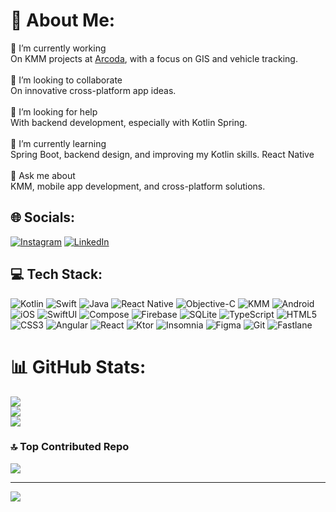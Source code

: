 # 💫 About Me:
🔭 I’m currently working <br>On KMM projects at [Arcoda](https://github.com/ArcodaIT), with a focus on GIS and vehicle tracking.  <br><br>👯 I’m looking to collaborate <br>On innovative cross-platform app ideas.  <br><br>🤝 I’m looking for help<br>With backend development, especially with Kotlin Spring.  <br><br>🌱 I’m currently learning <br>Spring Boot, backend design, and improving my Kotlin skills.  React Native<br><br>💬 Ask me about <br>KMM, mobile app development, and cross-platform solutions.  <br>


## 🌐 Socials:
[![Instagram](https://img.shields.io/badge/Instagram-%23E4405F.svg?logo=Instagram&logoColor=white)](https://instagram.com/alessio_toma8) [![LinkedIn](https://img.shields.io/badge/LinkedIn-%230077B5.svg?logo=linkedin&logoColor=white)](https://www.linkedin.com/in/alessio-toma-83b4b1221/)

## 💻 Tech Stack:
![Kotlin](https://img.shields.io/badge/kotlin-%237F52FF.svg?style=for-the-badge&logo=kotlin&logoColor=white) ![Swift](https://img.shields.io/badge/swift-F54A2A?style=for-the-badge&logo=swift&logoColor=white) ![Java](https://img.shields.io/badge/java-%23ED8B00.svg?style=for-the-badge&logo=openjdk&logoColor=white) ![React Native](https://img.shields.io/badge/react_native-%2320232a.svg?style=for-the-badge&logo=react&logoColor=%2361DAFB) ![Objective-C](https://img.shields.io/badge/OBJECTIVE--C-%233A95E3.svg?style=for-the-badge&logo=apple&logoColor=white) ![KMM](https://img.shields.io/badge/KMM-000000?style=for-the-badge&logo=kotlin-multiplatform-mobile&logoColor=white) ![Android](https://img.shields.io/badge/Android-3DDC84?style=for-the-badge&logo=android&logoColor=white) ![iOS](https://img.shields.io/badge/iOS-000000?style=for-the-badge&logo=ios&logoColor=white) ![SwiftUI](https://img.shields.io/badge/SwiftUI-FF3B30?style=for-the-badge&logo=swift&logoColor=white) ![Compose](https://img.shields.io/badge/Compose-4285F4?style=for-the-badge&logo=jetpack-compose&logoColor=white) ![Firebase](https://img.shields.io/badge/firebase-%23039BE5.svg?style=for-the-badge&logo=firebase) ![SQLite](https://img.shields.io/badge/sqlite-%2307405e.svg?style=for-the-badge&logo=sqlite&logoColor=white) ![TypeScript](https://img.shields.io/badge/typescript-%23007ACC.svg?style=for-the-badge&logo=typescript&logoColor=white) ![HTML5](https://img.shields.io/badge/html5-%23E34F26.svg?style=for-the-badge&logo=html5&logoColor=white) ![CSS3](https://img.shields.io/badge/css3-%231572B6.svg?style=for-the-badge&logo=css3&logoColor=white) ![Angular](https://img.shields.io/badge/angular-%23DD0031.svg?style=for-the-badge&logo=angular&logoColor=white) ![React](https://img.shields.io/badge/react-%2320232a.svg?style=for-the-badge&logo=react&logoColor=%2361DAFB) ![Ktor](https://img.shields.io/badge/Ktor-000000?style=for-the-badge&logo=ktor&logoColor=white) ![Insomnia](https://img.shields.io/badge/Insomnia-black?style=for-the-badge&logo=insomnia&logoColor=5849BE) ![Figma](https://img.shields.io/badge/figma-%23F24E1E.svg?style=for-the-badge&logo=figma&logoColor=white) ![Git](https://img.shields.io/badge/git-%23F05033.svg?style=for-the-badge&logo=git&logoColor=white) ![Fastlane](https://img.shields.io/badge/fastlane-%2382bd4e.svg?style=for-the-badge&logo=fastlane&logoColor=black)

# 📊 GitHub Stats:
![](https://github-readme-stats.vercel.app/api?username=alessiotoma8&theme=dark&hide_border=false&include_all_commits=false&count_private=false)<br/>
![](https://nirzak-streak-stats.vercel.app/?user=alessiotoma8&theme=dark&hide_border=false)<br/>
![](https://github-readme-stats.vercel.app/api/top-langs/?username=alessiotoma8&theme=dark&hide_border=false&include_all_commits=false&count_private=false&layout=compact)

### 🔝 Top Contributed Repo
![](https://github-contributor-stats.vercel.app/api?username=alessiotoma8&limit=5&theme=dark&combine_all_yearly_contributions=true)

---
[![](https://visitcount.itsvg.in/api?id=alessiotoma8&icon=0&color=0)](https://visitcount.itsvg.in)

<!-- Proudly created with GPRM ( https://gprm.itsvg.in ) -->
